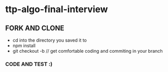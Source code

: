 # ttp-algo-final-interview

## FORK AND CLONE
  - cd into the directory you saved it to
  - npm install
  - git checkout -b <your-branch-name>
    // get comfortable coding and commiting in your branch

### CODE AND TEST :)
